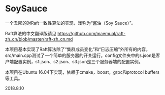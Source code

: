 # SoySauce

一个丑陋的对Raft一致性算法的实现，戏称为“酱油（Soy Sauce）”。

Raft算法的中文翻译版请见 
https://github.com/maemual/raft-zh_cn/blob/master/raft-zh_cn.md

本项目基本实现了Raft算法除了“集群成员变化”和“日志压缩”外所有的内容。src/main.cpp测试了一个简单的服务器的开关运行。config文件夹中的s.json是客户端配置实例，s1.json、s2.json、s3.json是三个服务器端的配置实例。

本项目在Ubuntu 16.04下实现，依赖于cmake，boost，grpc和protocol buffers等工具。

2018.8.10
